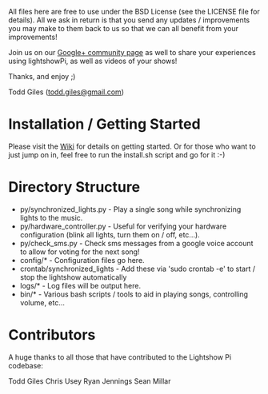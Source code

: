All files here are free to use under the BSD License (see the LICENSE file for details).  All we
ask in return is that you send any updates / improvements you may make to them back to us so 
that we can all benefit from your improvements!

Join us on our [Google+ community page](https://plus.google.com/communities/101789596301454731630)
as well to share your experiences using lightshowPi, as well as videos of your shows!

Thanks, and enjoy ;)

Todd Giles ([todd.giles@gmail.com](mailto:todd.giles@gmail.com))

Installation / Getting Started
==============================

Please visit the [Wiki](https://bitbucket.org/togiles/lightshowpi/wiki/Home) for details on getting
started.  Or for those who want to just jump on in, feel free to run the install.sh script and go 
for it :-)

Directory Structure
===================

* py/synchronized_lights.py - Play a single song while synchronizing lights to the music.
* py/hardware_controller.py - Useful for verifying your hardware configuration (blink all lights, turn them on / off, etc...).
* py/check_sms.py - Check sms messages from a google voice account to allow for voting for the next song!
* config/* - Configuration files go here.
* crontab/synchronized_lights - Add these via 'sudo crontab -e' to start / stop the lightshow automatically
* logs/* - Log files will be output here.
* bin/* - Various bash scripts / tools to aid in playing songs, controlling volume, etc...

Contributors
============

A huge thanks to all those that have contributed to the Lightshow Pi codebase:

Todd Giles
Chris Usey
Ryan Jennings
Sean Millar
